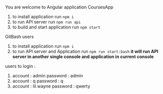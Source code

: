 You are welcome to Angular application CoursesApp

1) to install application run ```npm i```
2) to run API server run ```npm run api```
3) to build and start application run ```npm start```

GitBash users

1) to install application run ```npm i```
2) to run API server and Application run ```npm run start:bash```
**it will run API server in another single console and application in current console**

users to login   :
1) account : admin
   password : admin
2) account : q
   password : q
3) account : lil.wayne
   password : qwerty